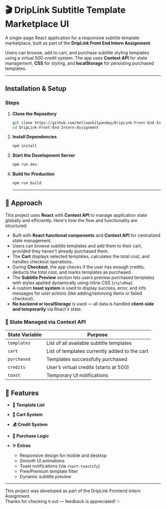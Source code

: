 # 🎬 DripLink Subtitle Template Marketplace UI

A single-page React application for a responsive subtitle template marketplace, built as part of the **DripLink Front End Intern Assignment**.

Users can browse, add to cart, and purchase subtitle styling templates using a virtual 500-credit system. The app uses **Context API** for state management, **CSS** for styling, and **localStorage** for persisting purchased templates.

---

## Installation & Setup
### Steps
1. **Clone the Repository**
   ```bash
   git clone https://github.com/helloankitpandey/DripLink-Front-End-Intern-Assignment
   cd DripLink-Front-End-Intern-Assignment
   ```
2. **Install Dependencies**
   ```bash
   npm install
   ```
4. **Start the Development Server**
   ```bash
   npm run dev
   ```
5. **Build for Production**
   ```bash
   npm run build
   ```

   ---

## 🧠 Approach

This project uses **React** with **Context API** to manage application state globally and efficiently. Here's how the flow and functionality are structured:

- Built with **React functional components** and **Context API** for centralized state management.
- Users can browse subtitle templates and add them to their cart, provided they haven't already purchased them.
- The **Cart** displays selected templates, calculates the total cost, and handles checkout operations.
- During **Checkout**, the app checks if the user has enough credits, deducts the total cost, and marks templates as purchased.
- The **Subtitle Preview** section lets users preview purchased templates with styles applied dynamically using inline CSS (`styleMap`).
- A custom **toast system** is used to display success, error, and info messages for user actions (like adding/removing items or failed checkout).
- **No backend or localStorage** is used — all data is handled **client-side and temporarily** via React's state.

### 🔄 State Managed via Context API

| State Variable | Purpose |
|----------------|---------|
| `templates`    | List of all available subtitle templates |
| `cart`         | List of templates currently added to the cart |
| `purchased`    | Templates successfully purchased |
| `credits`      | User’s virtual credits (starts at 500) |
| `toast`        | Temporary UI notifications |

   

## 🚀 Features

- **🧩 Template List**  

- **🛒 Cart System**  

- **💰 Credit System**  

- **🔐 Purchase Logic**  

- **✨ Extras**
  - Responsive design for mobile and desktop
  - Smooth UI animations
  - Toast notifications (via `react-toastify`)
  - Free/Premium template filter
  - Dynamic subtitle preview

---

This project was developed as part of the DripLink Frontend Intern Assignment.  
Thanks for checking it out — feedback is appreciated! ✨

